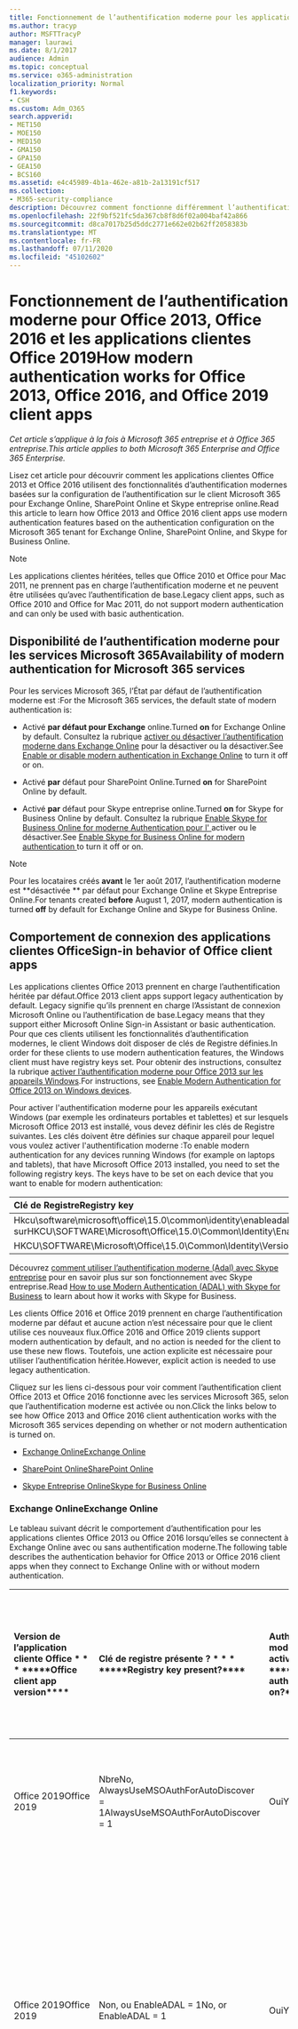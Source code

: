 ```yaml
---
title: Fonctionnement de l’authentification moderne pour les applications clientes Office 2013 et Office 2016
ms.author: tracyp
author: MSFTTracyP
manager: laurawi
ms.date: 8/1/2017
audience: Admin
ms.topic: conceptual
ms.service: o365-administration
localization_priority: Normal
f1.keywords:
- CSH
ms.custom: Adm_O365
search.appverid:
- MET150
- MOE150
- MED150
- GMA150
- GPA150
- GEA150
- BCS160
ms.assetid: e4c45989-4b1a-462e-a81b-2a13191cf517
ms.collection:
- M365-security-compliance
description: Découvrez comment fonctionne différemment l’authentification moderne Microsoft 365 pour les applications clientes Office 2013 et 2016.
ms.openlocfilehash: 22f9bf521fc5da367cb8f8d6f02a004baf42a866
ms.sourcegitcommit: d8ca7017b25d5ddc2771e662e02b62ff2058383b
ms.translationtype: MT
ms.contentlocale: fr-FR
ms.lasthandoff: 07/11/2020
ms.locfileid: "45102602"
---
```

# <a name="how-modern-authentication-works-for-office-2013-office-2016-and-office-2019-client-apps"></a><span data-ttu-id="b5388-103">Fonctionnement de l’authentification moderne pour Office 2013, Office 2016 et les applications clientes Office 2019</span><span class="sxs-lookup"><span data-stu-id="b5388-103">How modern authentication works for Office 2013, Office 2016, and Office 2019 client apps</span></span>

<span data-ttu-id="b5388-104">*Cet article s’applique à la fois à Microsoft 365 entreprise et à Office 365 entreprise.*</span><span class="sxs-lookup"><span data-stu-id="b5388-104">*This article applies to both Microsoft 365 Enterprise and Office 365 Enterprise.*</span></span>

<span data-ttu-id="b5388-105">Lisez cet article pour découvrir comment les applications clientes Office 2013 et Office 2016 utilisent des fonctionnalités d’authentification modernes basées sur la configuration de l’authentification sur le client Microsoft 365 pour Exchange Online, SharePoint Online et Skype entreprise online.</span><span class="sxs-lookup"><span data-stu-id="b5388-105">Read this article to learn how Office 2013 and Office 2016 client apps use modern authentication features based on the authentication configuration on the Microsoft 365 tenant for Exchange Online, SharePoint Online, and Skype for Business Online.</span></span>

> [!NOTE]
> <span data-ttu-id="b5388-106">Les applications clientes héritées, telles que Office 2010 et Office pour Mac 2011, ne prennent pas en charge l’authentification moderne et ne peuvent être utilisées qu’avec l’authentification de base.</span><span class="sxs-lookup"><span data-stu-id="b5388-106">Legacy client apps, such as Office 2010 and Office for Mac 2011, do not support modern authentication and can only be used with basic authentication.</span></span>

## <a name="availability-of-modern-authentication-for-microsoft-365-services"></a><span data-ttu-id="b5388-107">Disponibilité de l’authentification moderne pour les services Microsoft 365</span><span class="sxs-lookup"><span data-stu-id="b5388-107">Availability of modern authentication for Microsoft 365 services</span></span>

<span data-ttu-id="b5388-108">Pour les services Microsoft 365, l’État par défaut de l’authentification moderne est :</span><span class="sxs-lookup"><span data-stu-id="b5388-108">For the Microsoft 365 services, the default state of modern authentication is:</span></span>
  
- <span data-ttu-id="b5388-109">Activé **par défaut pour Exchange** online.</span><span class="sxs-lookup"><span data-stu-id="b5388-109">Turned **on** for Exchange Online by default.</span></span> <span data-ttu-id="b5388-110">Consultez la rubrique [activer ou désactiver l’authentification moderne dans Exchange Online](https://support.office.com/article/58018196-f918-49cd-8238-56f57f38d662) pour la désactiver ou la désactiver.</span><span class="sxs-lookup"><span data-stu-id="b5388-110">See [Enable or disable modern authentication in Exchange Online](https://support.office.com/article/58018196-f918-49cd-8238-56f57f38d662) to turn it off or on.</span></span> 
    
- <span data-ttu-id="b5388-111">Activé **par** défaut pour SharePoint Online.</span><span class="sxs-lookup"><span data-stu-id="b5388-111">Turned **on** for SharePoint Online by default.</span></span> 
    
- <span data-ttu-id="b5388-112">Activé **par** défaut pour Skype entreprise online.</span><span class="sxs-lookup"><span data-stu-id="b5388-112">Turned **on** for Skype for Business Online by default.</span></span> <span data-ttu-id="b5388-113">Consultez la rubrique [Enable Skype for Business Online for moderne Authentication pour l' ](https://social.technet.microsoft.com/wiki/contents/articles/34339.skype-for-business-online-enable-your-tenant-for-modern-authentication.aspx)activer ou le désactiver.</span><span class="sxs-lookup"><span data-stu-id="b5388-113">See [Enable Skype for Business Online for modern authentication ](https://social.technet.microsoft.com/wiki/contents/articles/34339.skype-for-business-online-enable-your-tenant-for-modern-authentication.aspx)to turn it off or on.</span></span>

> [!NOTE]
> <span data-ttu-id="b5388-114">Pour les locataires créés **avant** le 1er août 2017, l’authentification moderne est \*\*désactivée \*\* par défaut pour Exchange Online et Skype Entreprise Online.</span><span class="sxs-lookup"><span data-stu-id="b5388-114">For tenants created **before** August 1, 2017, modern authentication is turned **off** by default for Exchange Online and Skype for Business Online.</span></span>
    
## <a name="sign-in-behavior-of-office-client-apps"></a><span data-ttu-id="b5388-115">Comportement de connexion des applications clientes Office</span><span class="sxs-lookup"><span data-stu-id="b5388-115">Sign-in behavior of Office client apps</span></span>

<span data-ttu-id="b5388-116">Les applications clientes Office 2013 prennent en charge l’authentification héritée par défaut.</span><span class="sxs-lookup"><span data-stu-id="b5388-116">Office 2013 client apps support legacy authentication by default.</span></span> <span data-ttu-id="b5388-117">Legacy signifie qu’ils prennent en charge l’Assistant de connexion Microsoft Online ou l’authentification de base.</span><span class="sxs-lookup"><span data-stu-id="b5388-117">Legacy means that they support either Microsoft Online Sign-in Assistant or basic authentication.</span></span> <span data-ttu-id="b5388-118">Pour que ces clients utilisent les fonctionnalités d’authentification modernes, le client Windows doit disposer de clés de Registre définies.</span><span class="sxs-lookup"><span data-stu-id="b5388-118">In order for these clients to use modern authentication features, the Windows client must have registry keys set.</span></span> <span data-ttu-id="b5388-119">Pour obtenir des instructions, consultez la rubrique [activer l’authentification moderne pour Office 2013 sur les appareils Windows](https://support.office.com/article/7dc1c01a-090f-4971-9677-f1b192d6c910).</span><span class="sxs-lookup"><span data-stu-id="b5388-119">For instructions, see [Enable Modern Authentication for Office 2013 on Windows devices](https://support.office.com/article/7dc1c01a-090f-4971-9677-f1b192d6c910).</span></span>

<span data-ttu-id="b5388-p104">Pour activer l'authentification moderne pour les appareils exécutant Windows (par exemple les ordinateurs portables et tablettes) et sur lesquels Microsoft Office 2013 est installé, vous devez définir les clés de Registre suivantes. Les clés doivent être définies sur chaque appareil pour lequel vous voulez activer l'authentification moderne :</span><span class="sxs-lookup"><span data-stu-id="b5388-p104">To enable modern authentication for any devices running Windows (for example on laptops and tablets), that have Microsoft Office 2013 installed, you need to set the following registry keys. The keys have to be set on each device that you want to enable for modern authentication:</span></span>
  
|<span data-ttu-id="b5388-122">**Clé de Registre**</span><span class="sxs-lookup"><span data-stu-id="b5388-122">**Registry key**</span></span>|<span data-ttu-id="b5388-123">**Type**</span><span class="sxs-lookup"><span data-stu-id="b5388-123">**Type**</span></span>|<span data-ttu-id="b5388-124">**Valeur**</span><span class="sxs-lookup"><span data-stu-id="b5388-124">**Value**</span></span> |
|:-------|:------:|--------:|
|<span data-ttu-id="b5388-125">Hkcu\software\microsoft\office\15.0\common\identity\enableadal sur</span><span class="sxs-lookup"><span data-stu-id="b5388-125">HKCU\SOFTWARE\Microsoft\Office\15.0\Common\Identity\EnableADAL</span></span>  |<span data-ttu-id="b5388-126">REG_DWORD</span><span class="sxs-lookup"><span data-stu-id="b5388-126">REG_DWORD</span></span>  |<span data-ttu-id="b5388-127">1 </span><span class="sxs-lookup"><span data-stu-id="b5388-127">1</span></span>  |
|<span data-ttu-id="b5388-128">HKCU\SOFTWARE\Microsoft\Office\15.0\Common\Identity\Version</span><span class="sxs-lookup"><span data-stu-id="b5388-128">HKCU\SOFTWARE\Microsoft\Office\15.0\Common\Identity\Version</span></span> |<span data-ttu-id="b5388-129">REG_DWORD</span><span class="sxs-lookup"><span data-stu-id="b5388-129">REG_DWORD</span></span> |<span data-ttu-id="b5388-130">1 </span><span class="sxs-lookup"><span data-stu-id="b5388-130">1</span></span> |
  
<span data-ttu-id="b5388-131">Découvrez [comment utiliser l’authentification moderne (Adal) avec Skype entreprise](https://go.microsoft.com/fwlink/p/?LinkId=785431) pour en savoir plus sur son fonctionnement avec Skype entreprise.</span><span class="sxs-lookup"><span data-stu-id="b5388-131">Read [How to use Modern Authentication (ADAL) with Skype for Business](https://go.microsoft.com/fwlink/p/?LinkId=785431) to learn about how it works with Skype for Business.</span></span> 
  
<span data-ttu-id="b5388-132">Les clients Office 2016 et Office 2019 prennent en charge l’authentification moderne par défaut et aucune action n’est nécessaire pour que le client utilise ces nouveaux flux.</span><span class="sxs-lookup"><span data-stu-id="b5388-132">Office 2016 and Office 2019  clients support modern authentication by default, and no action is needed for the client to use these new flows.</span></span> <span data-ttu-id="b5388-133">Toutefois, une action explicite est nécessaire pour utiliser l’authentification héritée.</span><span class="sxs-lookup"><span data-stu-id="b5388-133">However, explicit action is needed to use legacy authentication.</span></span>
  
<span data-ttu-id="b5388-134">Cliquez sur les liens ci-dessous pour voir comment l’authentification client Office 2013 et Office 2016 fonctionne avec les services Microsoft 365, selon que l’authentification moderne est activée ou non.</span><span class="sxs-lookup"><span data-stu-id="b5388-134">Click the links below to see how Office 2013 and Office 2016 client authentication works with the Microsoft 365 services depending on whether or not modern authentication is turned on.</span></span>
  
- [<span data-ttu-id="b5388-135">Exchange Online</span><span class="sxs-lookup"><span data-stu-id="b5388-135">Exchange Online</span></span>](modern-auth-for-office-2013-and-2016.md#BK_EchangeOnline)
    
- [<span data-ttu-id="b5388-136">SharePoint Online</span><span class="sxs-lookup"><span data-stu-id="b5388-136">SharePoint Online</span></span>](modern-auth-for-office-2013-and-2016.md#BK_SharePointOnline)
    
- [<span data-ttu-id="b5388-137">Skype Entreprise Online</span><span class="sxs-lookup"><span data-stu-id="b5388-137">Skype for Business Online</span></span>](modern-auth-for-office-2013-and-2016.md#BK_SFBO)
    
<span data-ttu-id="b5388-138"><a name="BK_EchangeOnline"> </a></span><span class="sxs-lookup"><span data-stu-id="b5388-138"><a name="BK_EchangeOnline"> </a></span></span>
### <a name="exchange-online"></a><span data-ttu-id="b5388-139">Exchange Online</span><span class="sxs-lookup"><span data-stu-id="b5388-139">Exchange Online</span></span>

<span data-ttu-id="b5388-140">Le tableau suivant décrit le comportement d’authentification pour les applications clientes Office 2013 ou Office 2016 lorsqu’elles se connectent à Exchange Online avec ou sans authentification moderne.</span><span class="sxs-lookup"><span data-stu-id="b5388-140">The following table describes the authentication behavior for Office 2013 or Office 2016 client apps when they connect to Exchange Online with or without modern authentication.</span></span>
  
|<span data-ttu-id="b5388-141">Version de l’application cliente Office \* \* \* \*</span><span class="sxs-lookup"><span data-stu-id="b5388-141">\*\*\*\*Office client app version\*\*\*\*</span></span>|<span data-ttu-id="b5388-142">Clé de registre présente ? \* \* \* \*</span><span class="sxs-lookup"><span data-stu-id="b5388-142">\*\*\*\*Registry key present?\*\*\*\*</span></span>|<span data-ttu-id="b5388-143">Authentification moderne activée ? \* \* \* \*</span><span class="sxs-lookup"><span data-stu-id="b5388-143">\*\*\*\*Modern authentication on?\*\*\*\*</span></span>|<span data-ttu-id="b5388-144">Comportement d’authentification avec l’authentification moderne activée pour le client (par défaut) \* \* \* \*</span><span class="sxs-lookup"><span data-stu-id="b5388-144">\*\*\*\*Authentication behavior with modern authentication turned on for the tenant (default)\*\*\*\*</span></span>|<span data-ttu-id="b5388-145">Comportement d’authentification avec l’authentification moderne désactivée pour le client \* \* \* \*</span><span class="sxs-lookup"><span data-stu-id="b5388-145">\*\*\*\*Authentication behavior with modern authentication turned off for the tenant\*\*\*\*</span></span>|
|:-----|:-----|:-----|:-----|:-----|
|<span data-ttu-id="b5388-146">Office 2019</span><span class="sxs-lookup"><span data-stu-id="b5388-146">Office 2019</span></span>  <br/> |<span data-ttu-id="b5388-147">Nbre</span><span class="sxs-lookup"><span data-stu-id="b5388-147">No,</span></span> <br> <span data-ttu-id="b5388-148">AlwaysUseMSOAuthForAutoDiscover = 1</span><span class="sxs-lookup"><span data-stu-id="b5388-148">AlwaysUseMSOAuthForAutoDiscover = 1</span></span> <br/> |<span data-ttu-id="b5388-149">Oui</span><span class="sxs-lookup"><span data-stu-id="b5388-149">Yes</span></span>  <br/> |<span data-ttu-id="b5388-150">Force l’authentification moderne sur Outlook 2010, 2013 ou 2019</span><span class="sxs-lookup"><span data-stu-id="b5388-150">Forces modern authentication on Outlook 2010, 2013, or 2019</span></span> <br/> [<span data-ttu-id="b5388-151">Plus d’informations</span><span class="sxs-lookup"><span data-stu-id="b5388-151">More info</span></span>](https://support.microsoft.com/help/3126599/outlook-prompts-for-password-when-modern-authentication-is-enabled)|<span data-ttu-id="b5388-152">Force l’authentification moderne dans le client Outlook.</span><span class="sxs-lookup"><span data-stu-id="b5388-152">Forces modern authentication within the Outlook client.</span></span><br/> |
|<span data-ttu-id="b5388-153">Office 2019</span><span class="sxs-lookup"><span data-stu-id="b5388-153">Office 2019</span></span>  <br/> |<span data-ttu-id="b5388-154">Non, ou EnableADAL = 1</span><span class="sxs-lookup"><span data-stu-id="b5388-154">No, or EnableADAL = 1</span></span>  <br/> |<span data-ttu-id="b5388-155">Oui</span><span class="sxs-lookup"><span data-stu-id="b5388-155">Yes</span></span>  <br/> |<span data-ttu-id="b5388-156">L’authentification moderne est tentée en premier.</span><span class="sxs-lookup"><span data-stu-id="b5388-156">Modern authentication is attempted first.</span></span> <span data-ttu-id="b5388-157">Si le serveur refuse une connexion d’authentification moderne, l’authentification de base est alors utilisée.</span><span class="sxs-lookup"><span data-stu-id="b5388-157">If the server refuses a modern authentication connection, then basic authentication is used.</span></span> <span data-ttu-id="b5388-158">Le serveur refuse l’authentification moderne lorsque le client n’est pas activé.</span><span class="sxs-lookup"><span data-stu-id="b5388-158">Server refuses modern authentication when the tenant is not enabled.</span></span>  <br/> |<span data-ttu-id="b5388-159">L’authentification moderne est tentée en premier.</span><span class="sxs-lookup"><span data-stu-id="b5388-159">Modern authentication is attempted first.</span></span> <span data-ttu-id="b5388-160">Si le serveur refuse une connexion d’authentification moderne, l’authentification de base est alors utilisée.</span><span class="sxs-lookup"><span data-stu-id="b5388-160">If the server refuses a modern authentication connection, then basic authentication is used.</span></span> <span data-ttu-id="b5388-161">Le serveur refuse l’authentification moderne lorsque le client n’est pas activé.</span><span class="sxs-lookup"><span data-stu-id="b5388-161">Server refuses modern authentication when the tenant is not enabled.</span></span>  <br/> |
|<span data-ttu-id="b5388-162">Office 2019</span><span class="sxs-lookup"><span data-stu-id="b5388-162">Office 2019</span></span>  <br/> |<span data-ttu-id="b5388-163">Oui, EnableADAL = 1</span><span class="sxs-lookup"><span data-stu-id="b5388-163">Yes, EnableADAL = 1</span></span>  <br/> |<span data-ttu-id="b5388-164">Oui</span><span class="sxs-lookup"><span data-stu-id="b5388-164">Yes</span></span>  <br/> |<span data-ttu-id="b5388-165">L’authentification moderne est tentée en premier.</span><span class="sxs-lookup"><span data-stu-id="b5388-165">Modern authentication is attempted first.</span></span> <span data-ttu-id="b5388-166">Si le serveur refuse une connexion d’authentification moderne, l’authentification de base est alors utilisée.</span><span class="sxs-lookup"><span data-stu-id="b5388-166">If the server refuses a modern authentication connection, then basic authentication is used.</span></span> <span data-ttu-id="b5388-167">Le serveur refuse l’authentification moderne lorsque le client n’est pas activé.</span><span class="sxs-lookup"><span data-stu-id="b5388-167">Server refuses modern authentication when the tenant is not enabled.</span></span>  <br/> |<span data-ttu-id="b5388-168">L’authentification moderne est tentée en premier.</span><span class="sxs-lookup"><span data-stu-id="b5388-168">Modern authentication is attempted first.</span></span> <span data-ttu-id="b5388-169">Si le serveur refuse une connexion d’authentification moderne, l’authentification de base est alors utilisée.</span><span class="sxs-lookup"><span data-stu-id="b5388-169">If the server refuses a modern authentication connection, then basic authentication is used.</span></span> <span data-ttu-id="b5388-170">Le serveur refuse l’authentification moderne lorsque le client n’est pas activé.</span><span class="sxs-lookup"><span data-stu-id="b5388-170">Server refuses modern authentication when the tenant is not enabled.</span></span>  <br/> |
|<span data-ttu-id="b5388-171">Office 2019</span><span class="sxs-lookup"><span data-stu-id="b5388-171">Office 2019</span></span>  <br/> |<span data-ttu-id="b5388-172">Oui, EnableADAL = 0</span><span class="sxs-lookup"><span data-stu-id="b5388-172">Yes, EnableADAL=0</span></span>  <br/> |<span data-ttu-id="b5388-173">Non</span><span class="sxs-lookup"><span data-stu-id="b5388-173">No</span></span>  <br/> |<span data-ttu-id="b5388-174">Authentification de base</span><span class="sxs-lookup"><span data-stu-id="b5388-174">Basic authentication</span></span>  <br/> |<span data-ttu-id="b5388-175">Authentification de base</span><span class="sxs-lookup"><span data-stu-id="b5388-175">Basic authentication</span></span>  <br/> |
|<span data-ttu-id="b5388-176">Office 2016</span><span class="sxs-lookup"><span data-stu-id="b5388-176">Office 2016</span></span>  <br/> |<span data-ttu-id="b5388-177">Nbre</span><span class="sxs-lookup"><span data-stu-id="b5388-177">No,</span></span> <br> <span data-ttu-id="b5388-178">AlwaysUseMSOAuthForAutoDiscover = 1</span><span class="sxs-lookup"><span data-stu-id="b5388-178">AlwaysUseMSOAuthForAutoDiscover = 1</span></span> <br/> |<span data-ttu-id="b5388-179">Oui</span><span class="sxs-lookup"><span data-stu-id="b5388-179">Yes</span></span>  <br/> |<span data-ttu-id="b5388-180">Force l’authentification moderne sur Outlook 2010, 2013 ou 2016</span><span class="sxs-lookup"><span data-stu-id="b5388-180">Forces modern authentication on Outlook 2010, 2013, or 2016</span></span> <br/> [<span data-ttu-id="b5388-181">Plus d’informations</span><span class="sxs-lookup"><span data-stu-id="b5388-181">More info</span></span>](https://support.microsoft.com/help/3126599/outlook-prompts-for-password-when-modern-authentication-is-enabled)|<span data-ttu-id="b5388-182">Force l’authentification moderne dans le client Outlook.</span><span class="sxs-lookup"><span data-stu-id="b5388-182">Forces modern authentication within the Outlook client.</span></span><br/> |
|<span data-ttu-id="b5388-183">Office 2016</span><span class="sxs-lookup"><span data-stu-id="b5388-183">Office 2016</span></span>  <br/> |<span data-ttu-id="b5388-184">Non, ou EnableADAL = 1</span><span class="sxs-lookup"><span data-stu-id="b5388-184">No, or EnableADAL = 1</span></span>  <br/> |<span data-ttu-id="b5388-185">Oui</span><span class="sxs-lookup"><span data-stu-id="b5388-185">Yes</span></span>  <br/> |<span data-ttu-id="b5388-186">L’authentification moderne est tentée en premier.</span><span class="sxs-lookup"><span data-stu-id="b5388-186">Modern authentication is attempted first.</span></span> <span data-ttu-id="b5388-187">Si le serveur refuse une connexion d’authentification moderne, l’authentification de base est alors utilisée.</span><span class="sxs-lookup"><span data-stu-id="b5388-187">If the server refuses a modern authentication connection, then basic authentication is used.</span></span> <span data-ttu-id="b5388-188">Le serveur refuse l’authentification moderne lorsque le client n’est pas activé.</span><span class="sxs-lookup"><span data-stu-id="b5388-188">Server refuses modern authentication when the tenant is not enabled.</span></span>  <br/> |<span data-ttu-id="b5388-189">L’authentification moderne est tentée en premier.</span><span class="sxs-lookup"><span data-stu-id="b5388-189">Modern authentication is attempted first.</span></span> <span data-ttu-id="b5388-190">Si le serveur refuse une connexion d’authentification moderne, l’authentification de base est alors utilisée.</span><span class="sxs-lookup"><span data-stu-id="b5388-190">If the server refuses a modern authentication connection, then basic authentication is used.</span></span> <span data-ttu-id="b5388-191">Le serveur refuse l’authentification moderne lorsque le client n’est pas activé.</span><span class="sxs-lookup"><span data-stu-id="b5388-191">Server refuses modern authentication when the tenant is not enabled.</span></span>  <br/> |
|<span data-ttu-id="b5388-192">Office 2016</span><span class="sxs-lookup"><span data-stu-id="b5388-192">Office 2016</span></span>  <br/> |<span data-ttu-id="b5388-193">Oui, EnableADAL = 1</span><span class="sxs-lookup"><span data-stu-id="b5388-193">Yes, EnableADAL = 1</span></span>  <br/> |<span data-ttu-id="b5388-194">Oui</span><span class="sxs-lookup"><span data-stu-id="b5388-194">Yes</span></span>  <br/> |<span data-ttu-id="b5388-195">L’authentification moderne est tentée en premier.</span><span class="sxs-lookup"><span data-stu-id="b5388-195">Modern authentication is attempted first.</span></span> <span data-ttu-id="b5388-196">Si le serveur refuse une connexion d’authentification moderne, l’authentification de base est alors utilisée.</span><span class="sxs-lookup"><span data-stu-id="b5388-196">If the server refuses a modern authentication connection, then basic authentication is used.</span></span> <span data-ttu-id="b5388-197">Le serveur refuse l’authentification moderne lorsque le client n’est pas activé.</span><span class="sxs-lookup"><span data-stu-id="b5388-197">Server refuses modern authentication when the tenant is not enabled.</span></span>  <br/> |<span data-ttu-id="b5388-198">L’authentification moderne est tentée en premier.</span><span class="sxs-lookup"><span data-stu-id="b5388-198">Modern authentication is attempted first.</span></span> <span data-ttu-id="b5388-199">Si le serveur refuse une connexion d’authentification moderne, l’authentification de base est alors utilisée.</span><span class="sxs-lookup"><span data-stu-id="b5388-199">If the server refuses a modern authentication connection, then basic authentication is used.</span></span> <span data-ttu-id="b5388-200">Le serveur refuse l’authentification moderne lorsque le client n’est pas activé.</span><span class="sxs-lookup"><span data-stu-id="b5388-200">Server refuses modern authentication when the tenant is not enabled.</span></span>  <br/> |
|<span data-ttu-id="b5388-201">Office 2016</span><span class="sxs-lookup"><span data-stu-id="b5388-201">Office 2016</span></span>  <br/> |<span data-ttu-id="b5388-202">Oui, EnableADAL = 0</span><span class="sxs-lookup"><span data-stu-id="b5388-202">Yes, EnableADAL=0</span></span>  <br/> |<span data-ttu-id="b5388-203">Non</span><span class="sxs-lookup"><span data-stu-id="b5388-203">No</span></span>  <br/> |<span data-ttu-id="b5388-204">Authentification de base</span><span class="sxs-lookup"><span data-stu-id="b5388-204">Basic authentication</span></span>  <br/> |<span data-ttu-id="b5388-205">Authentification de base</span><span class="sxs-lookup"><span data-stu-id="b5388-205">Basic authentication</span></span>  <br/> |
|<span data-ttu-id="b5388-206">Office 2013</span><span class="sxs-lookup"><span data-stu-id="b5388-206">Office 2013</span></span>  <br/> |<span data-ttu-id="b5388-207">Non</span><span class="sxs-lookup"><span data-stu-id="b5388-207">No</span></span>  <br/> |<span data-ttu-id="b5388-208">Non</span><span class="sxs-lookup"><span data-stu-id="b5388-208">No</span></span>  <br/> |<span data-ttu-id="b5388-209">Authentification de base</span><span class="sxs-lookup"><span data-stu-id="b5388-209">Basic authentication</span></span>  <br/> |<span data-ttu-id="b5388-210">Authentification de base</span><span class="sxs-lookup"><span data-stu-id="b5388-210">Basic authentication</span></span>  <br/> |
|<span data-ttu-id="b5388-211">Office 2013</span><span class="sxs-lookup"><span data-stu-id="b5388-211">Office 2013</span></span>  <br/> |<span data-ttu-id="b5388-212">Oui, EnableADAL = 1</span><span class="sxs-lookup"><span data-stu-id="b5388-212">Yes, EnableADAL = 1</span></span>  <br/> |<span data-ttu-id="b5388-213">Oui</span><span class="sxs-lookup"><span data-stu-id="b5388-213">Yes</span></span>  <br/> |<span data-ttu-id="b5388-214">L’authentification moderne est tentée en premier.</span><span class="sxs-lookup"><span data-stu-id="b5388-214">Modern authentication is attempted first.</span></span> <span data-ttu-id="b5388-215">Si le serveur refuse une connexion d’authentification moderne, l’authentification de base est alors utilisée.</span><span class="sxs-lookup"><span data-stu-id="b5388-215">If the server refuses a modern authentication connection, then basic authentication is used.</span></span> <span data-ttu-id="b5388-216">Le serveur refuse l’authentification moderne lorsque le client n’est pas activé.</span><span class="sxs-lookup"><span data-stu-id="b5388-216">Server refuses modern authentication when the tenant is not enabled.</span></span>  <br/> |<span data-ttu-id="b5388-217">L’authentification moderne est tentée en premier.</span><span class="sxs-lookup"><span data-stu-id="b5388-217">Modern authentication is attempted first.</span></span> <span data-ttu-id="b5388-218">Si le serveur refuse une connexion d’authentification moderne, l’authentification de base est alors utilisée.</span><span class="sxs-lookup"><span data-stu-id="b5388-218">If the server refuses a modern authentication connection, then basic authentication is used.</span></span> <span data-ttu-id="b5388-219">Le serveur refuse l’authentification moderne lorsque le client n’est pas activé.</span><span class="sxs-lookup"><span data-stu-id="b5388-219">Server refuses modern authentication when the tenant is not enabled.</span></span>  <br/> |
   
<span data-ttu-id="b5388-220"><a name="BK_SharePointOnline"> </a></span><span class="sxs-lookup"><span data-stu-id="b5388-220"><a name="BK_SharePointOnline"> </a></span></span>
### <a name="sharepoint-online"></a><span data-ttu-id="b5388-221">SharePoint Online</span><span class="sxs-lookup"><span data-stu-id="b5388-221">SharePoint Online</span></span>

<span data-ttu-id="b5388-222">Le tableau suivant décrit le comportement d’authentification pour les applications clientes Office 2013 ou Office 2016 lorsqu’elles se connectent à SharePoint Online avec ou sans authentification moderne.</span><span class="sxs-lookup"><span data-stu-id="b5388-222">The following table describes the authentication behavior for Office 2013 or Office 2016 client apps when they connect to SharePoint Online with or without modern authentication.</span></span>
  
|<span data-ttu-id="b5388-223">Version de l’application cliente Office \* \* \* \*</span><span class="sxs-lookup"><span data-stu-id="b5388-223">\*\*\*\*Office client app version\*\*\*\*</span></span>|<span data-ttu-id="b5388-224">Clé de registre présente ? \* \* \* \*</span><span class="sxs-lookup"><span data-stu-id="b5388-224">\*\*\*\*Registry key present?\*\*\*\*</span></span>|<span data-ttu-id="b5388-225">Authentification moderne activée ? \* \* \* \*</span><span class="sxs-lookup"><span data-stu-id="b5388-225">\*\*\*\*Modern authentication on?\*\*\*\*</span></span>|<span data-ttu-id="b5388-226">Comportement d’authentification avec l’authentification moderne activée pour le client (par défaut) \* \* \* \*</span><span class="sxs-lookup"><span data-stu-id="b5388-226">\*\*\*\*Authentication behavior with modern authentication turned on for the tenant (default)\*\*\*\*</span></span>|<span data-ttu-id="b5388-227">Comportement d’authentification avec l’authentification moderne désactivée pour le client \* \* \* \*</span><span class="sxs-lookup"><span data-stu-id="b5388-227">\*\*\*\*Authentication behavior with modern authentication turned off for the tenant\*\*\*\*</span></span>|
|:-----|:-----|:-----|:-----|:-----|
|<span data-ttu-id="b5388-228">Office 2019</span><span class="sxs-lookup"><span data-stu-id="b5388-228">Office 2019</span></span>  <br/> |<span data-ttu-id="b5388-229">Non, ou EnableADAL = 1</span><span class="sxs-lookup"><span data-stu-id="b5388-229">No, or EnableADAL = 1</span></span>  <br/> |<span data-ttu-id="b5388-230">Oui</span><span class="sxs-lookup"><span data-stu-id="b5388-230">Yes</span></span>  <br/> |<span data-ttu-id="b5388-231">Authentification moderne uniquement.</span><span class="sxs-lookup"><span data-stu-id="b5388-231">Modern authentication only.</span></span>  <br/> |<span data-ttu-id="b5388-232">Échec de la connexion.</span><span class="sxs-lookup"><span data-stu-id="b5388-232">Failure to connect.</span></span>  <br/> |
|<span data-ttu-id="b5388-233">Office 2019</span><span class="sxs-lookup"><span data-stu-id="b5388-233">Office 2019</span></span>  <br/> |<span data-ttu-id="b5388-234">Oui, EnableADAL = 1</span><span class="sxs-lookup"><span data-stu-id="b5388-234">Yes, EnableADAL = 1</span></span>  <br/> |<span data-ttu-id="b5388-235">Oui</span><span class="sxs-lookup"><span data-stu-id="b5388-235">Yes</span></span>  <br/> |<span data-ttu-id="b5388-236">Authentification moderne uniquement.</span><span class="sxs-lookup"><span data-stu-id="b5388-236">Modern authentication only.</span></span>  <br/> |<span data-ttu-id="b5388-237">Échec de la connexion.</span><span class="sxs-lookup"><span data-stu-id="b5388-237">Failure to connect.</span></span>  <br/> |
|<span data-ttu-id="b5388-238">Office 2019</span><span class="sxs-lookup"><span data-stu-id="b5388-238">Office 2019</span></span>  <br/> |<span data-ttu-id="b5388-239">Oui, EnableADAL = 0</span><span class="sxs-lookup"><span data-stu-id="b5388-239">Yes, EnableADAL = 0</span></span>  <br/> |<span data-ttu-id="b5388-240">Non</span><span class="sxs-lookup"><span data-stu-id="b5388-240">No</span></span>  <br/> |<span data-ttu-id="b5388-241">Assistant de connexion Microsoft Online uniquement.</span><span class="sxs-lookup"><span data-stu-id="b5388-241">Microsoft Online Sign-in Assistant only.</span></span>  <br/> |<span data-ttu-id="b5388-242">Assistant de connexion Microsoft Online uniquement.</span><span class="sxs-lookup"><span data-stu-id="b5388-242">Microsoft Online Sign-in Assistant only.</span></span>  <br/> |
|<span data-ttu-id="b5388-243">Office 2016</span><span class="sxs-lookup"><span data-stu-id="b5388-243">Office 2016</span></span>  <br/> |<span data-ttu-id="b5388-244">Non, ou EnableADAL = 1</span><span class="sxs-lookup"><span data-stu-id="b5388-244">No, or EnableADAL = 1</span></span>  <br/> |<span data-ttu-id="b5388-245">Oui</span><span class="sxs-lookup"><span data-stu-id="b5388-245">Yes</span></span>  <br/> |<span data-ttu-id="b5388-246">Authentification moderne uniquement.</span><span class="sxs-lookup"><span data-stu-id="b5388-246">Modern authentication only.</span></span>  <br/> |<span data-ttu-id="b5388-247">Échec de la connexion.</span><span class="sxs-lookup"><span data-stu-id="b5388-247">Failure to connect.</span></span>  <br/> |
|<span data-ttu-id="b5388-248">Office 2016</span><span class="sxs-lookup"><span data-stu-id="b5388-248">Office 2016</span></span>  <br/> |<span data-ttu-id="b5388-249">Oui, EnableADAL = 1</span><span class="sxs-lookup"><span data-stu-id="b5388-249">Yes, EnableADAL = 1</span></span>  <br/> |<span data-ttu-id="b5388-250">Oui</span><span class="sxs-lookup"><span data-stu-id="b5388-250">Yes</span></span>  <br/> |<span data-ttu-id="b5388-251">Authentification moderne uniquement.</span><span class="sxs-lookup"><span data-stu-id="b5388-251">Modern authentication only.</span></span>  <br/> |<span data-ttu-id="b5388-252">Échec de la connexion.</span><span class="sxs-lookup"><span data-stu-id="b5388-252">Failure to connect.</span></span>  <br/> |
|<span data-ttu-id="b5388-253">Office 2016</span><span class="sxs-lookup"><span data-stu-id="b5388-253">Office 2016</span></span>  <br/> |<span data-ttu-id="b5388-254">Oui, EnableADAL = 0</span><span class="sxs-lookup"><span data-stu-id="b5388-254">Yes, EnableADAL = 0</span></span>  <br/> |<span data-ttu-id="b5388-255">Non</span><span class="sxs-lookup"><span data-stu-id="b5388-255">No</span></span>  <br/> |<span data-ttu-id="b5388-256">Assistant de connexion Microsoft Online uniquement.</span><span class="sxs-lookup"><span data-stu-id="b5388-256">Microsoft Online Sign-in Assistant only.</span></span>  <br/> |<span data-ttu-id="b5388-257">Assistant de connexion Microsoft Online uniquement.</span><span class="sxs-lookup"><span data-stu-id="b5388-257">Microsoft Online Sign-in Assistant only.</span></span>  <br/> |
|<span data-ttu-id="b5388-258">Office 2013</span><span class="sxs-lookup"><span data-stu-id="b5388-258">Office 2013</span></span>  <br/> |<span data-ttu-id="b5388-259">Non</span><span class="sxs-lookup"><span data-stu-id="b5388-259">No</span></span>  <br/> |<span data-ttu-id="b5388-260">Non</span><span class="sxs-lookup"><span data-stu-id="b5388-260">No</span></span>  <br/> |<span data-ttu-id="b5388-261">Assistant de connexion Microsoft Online uniquement.</span><span class="sxs-lookup"><span data-stu-id="b5388-261">Microsoft Online Sign-in Assistant only.</span></span>  <br/> |<span data-ttu-id="b5388-262">Assistant de connexion Microsoft Online uniquement.</span><span class="sxs-lookup"><span data-stu-id="b5388-262">Microsoft Online Sign-in Assistant only.</span></span>  <br/> |
|<span data-ttu-id="b5388-263">Office 2013</span><span class="sxs-lookup"><span data-stu-id="b5388-263">Office 2013</span></span>  <br/> |<span data-ttu-id="b5388-264">Oui, EnableADAL = 1</span><span class="sxs-lookup"><span data-stu-id="b5388-264">Yes, EnableADAL = 1</span></span>  <br/> |<span data-ttu-id="b5388-265">Oui</span><span class="sxs-lookup"><span data-stu-id="b5388-265">Yes</span></span>  <br/> |<span data-ttu-id="b5388-266">Authentification moderne uniquement.</span><span class="sxs-lookup"><span data-stu-id="b5388-266">Modern authentication only.</span></span>  <br/> |<span data-ttu-id="b5388-267">Échec de la connexion.</span><span class="sxs-lookup"><span data-stu-id="b5388-267">Failure to connect.</span></span>  <br/> |
   
### <a name="skype-for-business-online"></a><span data-ttu-id="b5388-268">Skype Entreprise Online</span><span class="sxs-lookup"><span data-stu-id="b5388-268">Skype for Business Online</span></span>
<span data-ttu-id="b5388-269"><a name="BK_SFBO"> </a></span><span class="sxs-lookup"><span data-stu-id="b5388-269"><a name="BK_SFBO"> </a></span></span>

<span data-ttu-id="b5388-270">Le tableau suivant décrit le comportement d’authentification pour les applications clientes Office 2013 ou Office 2016 lorsqu’elles se connectent à Skype entreprise Online avec ou sans authentification moderne.</span><span class="sxs-lookup"><span data-stu-id="b5388-270">The following table describes the authentication behavior for Office 2013 or Office 2016 client apps when they connect to Skype for Business Online with or without modern authentication.</span></span>
  
|<span data-ttu-id="b5388-271">Version de l’application cliente Office \* \* \* \*</span><span class="sxs-lookup"><span data-stu-id="b5388-271">\*\*\*\*Office client app version\*\*\*\*</span></span>|<span data-ttu-id="b5388-272">Clé de registre présente ? \* \* \* \*</span><span class="sxs-lookup"><span data-stu-id="b5388-272">\*\*\*\*Registry key present?\*\*\*\*</span></span>|<span data-ttu-id="b5388-273">Authentification moderne activée ? \* \* \* \*</span><span class="sxs-lookup"><span data-stu-id="b5388-273">\*\*\*\*Modern authentication on?\*\*\*\*</span></span>|<span data-ttu-id="b5388-274">Comportement d’authentification avec l’authentification moderne activée pour le client \* \* \* \*</span><span class="sxs-lookup"><span data-stu-id="b5388-274">\*\*\*\*Authentication behavior with modern authentication turned on for the tenant\*\*\*\*</span></span>|<span data-ttu-id="b5388-275">Comportement d’authentification avec l’authentification moderne désactivé pour le client (par défaut) \* \* \* \*</span><span class="sxs-lookup"><span data-stu-id="b5388-275">\*\*\*\*Authentication behavior with modern authentication turned off for the tenant (default)\*\*\*\*</span></span>|
|:-----|:-----|:-----|:-----|:-----|
|<span data-ttu-id="b5388-276">Office 2019</span><span class="sxs-lookup"><span data-stu-id="b5388-276">Office 2019</span></span>  <br/> |<span data-ttu-id="b5388-277">Non, ou EnableADAL = 1</span><span class="sxs-lookup"><span data-stu-id="b5388-277">No, or EnableADAL = 1</span></span>  <br/> |<span data-ttu-id="b5388-278">Oui</span><span class="sxs-lookup"><span data-stu-id="b5388-278">Yes</span></span>  <br/> |<span data-ttu-id="b5388-279">L’authentification moderne est tentée en premier.</span><span class="sxs-lookup"><span data-stu-id="b5388-279">Modern authentication is attempted first.</span></span> <span data-ttu-id="b5388-280">Si le serveur refuse une connexion d’authentification moderne, l’Assistant de connexion Microsoft Online est utilisé.</span><span class="sxs-lookup"><span data-stu-id="b5388-280">If the server refuses a modern authentication connection, then Microsoft Online Sign-in Assistant is used.</span></span> <span data-ttu-id="b5388-281">Le serveur refuse l’authentification moderne lorsque les locataires Skype entreprise Online ne sont pas activés.</span><span class="sxs-lookup"><span data-stu-id="b5388-281">Server refuses modern authentication when Skype for Business Online tenants are not enabled.</span></span>  <br/> |<span data-ttu-id="b5388-282">L’authentification moderne est tentée en premier.</span><span class="sxs-lookup"><span data-stu-id="b5388-282">Modern authentication is attempted first.</span></span> <span data-ttu-id="b5388-283">Si le serveur refuse une connexion d’authentification moderne, l’Assistant de connexion Microsoft Online est utilisé.</span><span class="sxs-lookup"><span data-stu-id="b5388-283">If the server refuses a modern authentication connection, then Microsoft Online Sign-in Assistant is used.</span></span> <span data-ttu-id="b5388-284">Le serveur refuse l’authentification moderne lorsque les locataires Skype entreprise Online ne sont pas activés.</span><span class="sxs-lookup"><span data-stu-id="b5388-284">Server refuses modern authentication when Skype for Business Online tenants are not enabled.</span></span>  <br/> |
|<span data-ttu-id="b5388-285">Office 2019</span><span class="sxs-lookup"><span data-stu-id="b5388-285">Office 2019</span></span>  <br/> |<span data-ttu-id="b5388-286">Oui, EnableADAL = 1</span><span class="sxs-lookup"><span data-stu-id="b5388-286">Yes, EnableADAL = 1</span></span>  <br/> |<span data-ttu-id="b5388-287">Oui</span><span class="sxs-lookup"><span data-stu-id="b5388-287">Yes</span></span>  <br/> |<span data-ttu-id="b5388-288">L’authentification moderne est tentée en premier.</span><span class="sxs-lookup"><span data-stu-id="b5388-288">Modern authentication is attempted first.</span></span> <span data-ttu-id="b5388-289">Si le serveur refuse une connexion d’authentification moderne, l’Assistant de connexion Microsoft Online est utilisé.</span><span class="sxs-lookup"><span data-stu-id="b5388-289">If the server refuses a modern authentication connection, then Microsoft Online Sign-in Assistant is used.</span></span> <span data-ttu-id="b5388-290">Le serveur refuse l’authentification moderne lorsque les locataires Skype entreprise Online ne sont pas activés.</span><span class="sxs-lookup"><span data-stu-id="b5388-290">Server refuses modern authentication when Skype for Business Online tenants are not enabled.</span></span>  <br/> |<span data-ttu-id="b5388-291">L’authentification moderne est tentée en premier.</span><span class="sxs-lookup"><span data-stu-id="b5388-291">Modern authentication is attempted first.</span></span> <span data-ttu-id="b5388-292">Si le serveur refuse une connexion d’authentification moderne, l’Assistant de connexion Microsoft Online est utilisé.</span><span class="sxs-lookup"><span data-stu-id="b5388-292">If the server refuses a modern authentication connection, then Microsoft Online Sign-in Assistant is used.</span></span> <span data-ttu-id="b5388-293">Le serveur refuse l’authentification moderne lorsque les locataires Skype entreprise Online ne sont pas activés.</span><span class="sxs-lookup"><span data-stu-id="b5388-293">Server refuses modern authentication when Skype for Business Online tenants are not enabled.</span></span>  <br/> |
|<span data-ttu-id="b5388-294">Office 2019</span><span class="sxs-lookup"><span data-stu-id="b5388-294">Office 2019</span></span>  <br/> |<span data-ttu-id="b5388-295">Oui, EnableADAL = 0</span><span class="sxs-lookup"><span data-stu-id="b5388-295">Yes, EnableADAL = 0</span></span>  <br/> |<span data-ttu-id="b5388-296">Non</span><span class="sxs-lookup"><span data-stu-id="b5388-296">No</span></span>  <br/> |<span data-ttu-id="b5388-297">Assistant de connexion Microsoft Online uniquement.</span><span class="sxs-lookup"><span data-stu-id="b5388-297">Microsoft Online Sign-in Assistant only.</span></span>  <br/> |<span data-ttu-id="b5388-298">Assistant de connexion Microsoft Online uniquement.</span><span class="sxs-lookup"><span data-stu-id="b5388-298">Microsoft Online Sign-in Assistant only.</span></span>  <br/> |
|<span data-ttu-id="b5388-299">Office 2016</span><span class="sxs-lookup"><span data-stu-id="b5388-299">Office 2016</span></span>  <br/> |<span data-ttu-id="b5388-300">Non, ou EnableADAL = 1</span><span class="sxs-lookup"><span data-stu-id="b5388-300">No, or EnableADAL = 1</span></span>  <br/> |<span data-ttu-id="b5388-301">Oui</span><span class="sxs-lookup"><span data-stu-id="b5388-301">Yes</span></span>  <br/> |<span data-ttu-id="b5388-302">L’authentification moderne est tentée en premier.</span><span class="sxs-lookup"><span data-stu-id="b5388-302">Modern authentication is attempted first.</span></span> <span data-ttu-id="b5388-303">Si le serveur refuse une connexion d’authentification moderne, l’Assistant de connexion Microsoft Online est utilisé.</span><span class="sxs-lookup"><span data-stu-id="b5388-303">If the server refuses a modern authentication connection, then Microsoft Online Sign-in Assistant is used.</span></span> <span data-ttu-id="b5388-304">Le serveur refuse l’authentification moderne lorsque les locataires Skype entreprise Online ne sont pas activés.</span><span class="sxs-lookup"><span data-stu-id="b5388-304">Server refuses modern authentication when Skype for Business Online tenants are not enabled.</span></span>  <br/> |<span data-ttu-id="b5388-305">L’authentification moderne est tentée en premier.</span><span class="sxs-lookup"><span data-stu-id="b5388-305">Modern authentication is attempted first.</span></span> <span data-ttu-id="b5388-306">Si le serveur refuse une connexion d’authentification moderne, l’Assistant de connexion Microsoft Online est utilisé.</span><span class="sxs-lookup"><span data-stu-id="b5388-306">If the server refuses a modern authentication connection, then Microsoft Online Sign-in Assistant is used.</span></span> <span data-ttu-id="b5388-307">Le serveur refuse l’authentification moderne lorsque les locataires Skype entreprise Online ne sont pas activés.</span><span class="sxs-lookup"><span data-stu-id="b5388-307">Server refuses modern authentication when Skype for Business Online tenants are not enabled.</span></span>  <br/> |
|<span data-ttu-id="b5388-308">Office 2016</span><span class="sxs-lookup"><span data-stu-id="b5388-308">Office 2016</span></span>  <br/> |<span data-ttu-id="b5388-309">Oui, EnableADAL = 1</span><span class="sxs-lookup"><span data-stu-id="b5388-309">Yes, EnableADAL = 1</span></span>  <br/> |<span data-ttu-id="b5388-310">Oui</span><span class="sxs-lookup"><span data-stu-id="b5388-310">Yes</span></span>  <br/> |<span data-ttu-id="b5388-311">L’authentification moderne est tentée en premier.</span><span class="sxs-lookup"><span data-stu-id="b5388-311">Modern authentication is attempted first.</span></span> <span data-ttu-id="b5388-312">Si le serveur refuse une connexion d’authentification moderne, l’Assistant de connexion Microsoft Online est utilisé.</span><span class="sxs-lookup"><span data-stu-id="b5388-312">If the server refuses a modern authentication connection, then Microsoft Online Sign-in Assistant is used.</span></span> <span data-ttu-id="b5388-313">Le serveur refuse l’authentification moderne lorsque les locataires Skype entreprise Online ne sont pas activés.</span><span class="sxs-lookup"><span data-stu-id="b5388-313">Server refuses modern authentication when Skype for Business Online tenants are not enabled.</span></span>  <br/> |<span data-ttu-id="b5388-314">L’authentification moderne est tentée en premier.</span><span class="sxs-lookup"><span data-stu-id="b5388-314">Modern authentication is attempted first.</span></span> <span data-ttu-id="b5388-315">Si le serveur refuse une connexion d’authentification moderne, l’Assistant de connexion Microsoft Online est utilisé.</span><span class="sxs-lookup"><span data-stu-id="b5388-315">If the server refuses a modern authentication connection, then Microsoft Online Sign-in Assistant is used.</span></span> <span data-ttu-id="b5388-316">Le serveur refuse l’authentification moderne lorsque les locataires Skype entreprise Online ne sont pas activés.</span><span class="sxs-lookup"><span data-stu-id="b5388-316">Server refuses modern authentication when Skype for Business Online tenants are not enabled.</span></span>  <br/> |
|<span data-ttu-id="b5388-317">Office 2016</span><span class="sxs-lookup"><span data-stu-id="b5388-317">Office 2016</span></span>  <br/> |<span data-ttu-id="b5388-318">Oui, EnableADAL = 0</span><span class="sxs-lookup"><span data-stu-id="b5388-318">Yes, EnableADAL = 0</span></span>  <br/> |<span data-ttu-id="b5388-319">Non</span><span class="sxs-lookup"><span data-stu-id="b5388-319">No</span></span>  <br/> |<span data-ttu-id="b5388-320">Assistant de connexion Microsoft Online uniquement.</span><span class="sxs-lookup"><span data-stu-id="b5388-320">Microsoft Online Sign-in Assistant only.</span></span>  <br/> |<span data-ttu-id="b5388-321">Assistant de connexion Microsoft Online uniquement.</span><span class="sxs-lookup"><span data-stu-id="b5388-321">Microsoft Online Sign-in Assistant only.</span></span>  <br/> |
|<span data-ttu-id="b5388-322">Office 2013</span><span class="sxs-lookup"><span data-stu-id="b5388-322">Office 2013</span></span>  <br/> |<span data-ttu-id="b5388-323">Non</span><span class="sxs-lookup"><span data-stu-id="b5388-323">No</span></span>  <br/> |<span data-ttu-id="b5388-324">Non</span><span class="sxs-lookup"><span data-stu-id="b5388-324">No</span></span>  <br/> |<span data-ttu-id="b5388-325">Assistant de connexion Microsoft Online uniquement.</span><span class="sxs-lookup"><span data-stu-id="b5388-325">Microsoft Online Sign-in Assistant only.</span></span>  <br/> |<span data-ttu-id="b5388-326">Assistant de connexion Microsoft Online uniquement.</span><span class="sxs-lookup"><span data-stu-id="b5388-326">Microsoft Online Sign-in Assistant only.</span></span>  <br/> |
|<span data-ttu-id="b5388-327">Office 2013</span><span class="sxs-lookup"><span data-stu-id="b5388-327">Office 2013</span></span>  <br/> |<span data-ttu-id="b5388-328">Oui, EnableADAL = 1</span><span class="sxs-lookup"><span data-stu-id="b5388-328">Yes, EnableADAL = 1</span></span>  <br/> |<span data-ttu-id="b5388-329">Oui</span><span class="sxs-lookup"><span data-stu-id="b5388-329">Yes</span></span>  <br/> |<span data-ttu-id="b5388-330">L’authentification moderne est tentée en premier.</span><span class="sxs-lookup"><span data-stu-id="b5388-330">Modern authentication is attempted first.</span></span> <span data-ttu-id="b5388-331">Si le serveur refuse une connexion d’authentification moderne, l’Assistant de connexion Microsoft Online est utilisé.</span><span class="sxs-lookup"><span data-stu-id="b5388-331">If the server refuses a modern authentication connection, then Microsoft Online Sign-in Assistant is used.</span></span> <span data-ttu-id="b5388-332">Le serveur refuse l’authentification moderne lorsque les locataires Skype entreprise Online ne sont pas activés.</span><span class="sxs-lookup"><span data-stu-id="b5388-332">Server refuses modern authentication when Skype for Business Online tenants are not enabled.</span></span>  <br/> |<span data-ttu-id="b5388-333">Assistant de connexion Microsoft Online uniquement.</span><span class="sxs-lookup"><span data-stu-id="b5388-333">Microsoft Online Sign-in Assistant only.</span></span>  <br/> |
   
## <a name="see-also"></a><span data-ttu-id="b5388-334">Voir aussi</span><span class="sxs-lookup"><span data-stu-id="b5388-334">See also</span></span>

[<span data-ttu-id="b5388-335">Activer l’Authentification moderne pour Office 2013 sur les appareils Windows</span><span class="sxs-lookup"><span data-stu-id="b5388-335">Enable Modern Authentication for Office 2013 on Windows devices</span></span>](https://docs.microsoft.com/microsoft-365/admin/security-and-compliance/enable-modern-authentication)

[<span data-ttu-id="b5388-336">Authentification multifacteur pour Microsoft 365</span><span class="sxs-lookup"><span data-stu-id="b5388-336">Multi-factor authentication for Microsoft 365</span></span>](https://docs.microsoft.com/microsoft-365/admin/security-and-compliance/multi-factor-authentication-microsoft-365)

[<span data-ttu-id="b5388-337">Se connecter à Microsoft 365 avec l’authentification multifacteur</span><span class="sxs-lookup"><span data-stu-id="b5388-337">Sign in to Microsoft 365 with multi-factor authentication</span></span>](https://support.microsoft.com/office/sign-in-to-microsoft-365-with-multi-factor-authentication-2b856342-170a-438e-9a4f-3c092394d3cb)

[<span data-ttu-id="b5388-338">Vue d’ensemble de Microsoft 365 Entreprise</span><span class="sxs-lookup"><span data-stu-id="b5388-338">Microsoft 365 Enterprise overview</span></span>](https://docs.microsoft.com/microsoft-365/enterprise/microsoft-365-overview)
